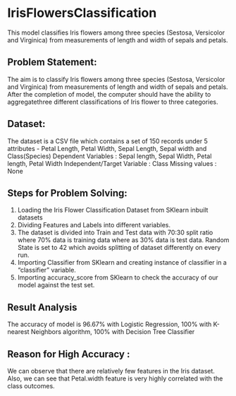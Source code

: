 # IrisFlowersClassification
This model classifies Iris flowers among three species (Sestosa, Versicolor and Virginica) from measurements of length and width of sepals and petals.

## Problem Statement:
The aim is to classify Iris flowers among three species (Sestosa, Versicolor and Virginica) from measurements of length and width of sepals and petals. 
After the completion of model, the computer should have the ability to aggregatethree different classifications of Iris flower to three categories.

## Dataset:
The dataset is a CSV file which contains a set of 150 records under 5 attributes -
Petal Length, Petal Width, Sepal Length, Sepal width and Class(Species)
Dependent Variables : Sepal length, Sepal Width, Petal length, Petal Width
Independent/Target Variable : Class
Missing values : None

## Steps for Problem Solving:
1. Loading the Iris Flower Classification Dataset from SKlearn inbuilt datasets
2. Dividing Features and Labels into different variables.
3. The dataset is divided into Train and Test data with 70:30 split ratio where
70% data is training data where as 30% data is test data. Random State is set
to 42 which avoids splitting of dataset differently on every run.
4. Importing Classifier from SKlearn and creating instance of classifier in a
“classifier” variable. 
5. Importing accuracy_score from SKlearn to check the accuracy of our model
against the test set.


## Result Analysis
The accuracy of model is 96.67% with Logistic Regression, 100% with K-nearest Neighbors algorithm, 100% with Decision Tree Classifier

## Reason for High Accuracy :
We can observe that there are relatively few features in the Iris dataset. Also, we
can see that Petal.width feature is very highly correlated with the class outcomes.
